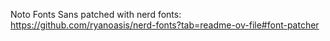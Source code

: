 Noto Fonts Sans patched with nerd fonts: https://github.com/ryanoasis/nerd-fonts?tab=readme-ov-file#font-patcher 

